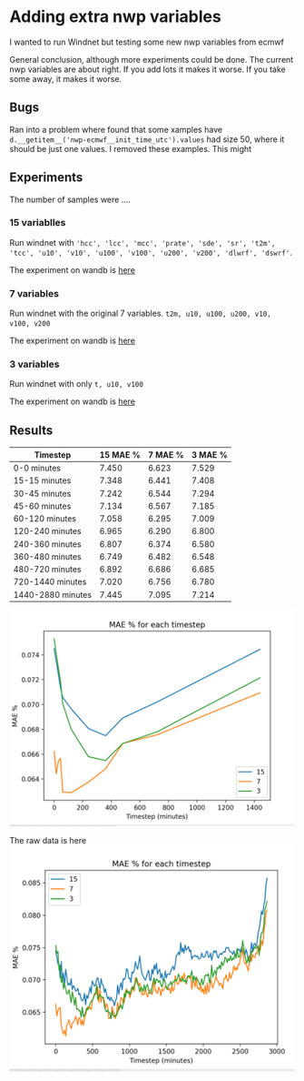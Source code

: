 # Adding extra nwp variables

I wanted to run Windnet but testing some new nwp variables from ecmwf

General conclusion, although more experiments could be done.
The current nwp variables are about right.
If you add lots it makes it worse.
If you take some away, it makes it worse.

## Bugs

Ran into a problem where found that some xamples have
`d.__getitem__('nwp-ecmwf__init_time_utc').values` had size 50, where it should be just one values. I removed these examples. This might

## Experiments

The number of samples were ....

### 15 variablles
Run windnet with `'hcc', 'lcc', 'mcc', 'prate', 'sde', 'sr', 't2m', 'tcc', 'u10',
       'v10', 'u100', 'v100', 'u200', 'v200', 'dlwrf', 'dswrf'`.

The experiment on wandb is [here](https://wandb.ai/openclimatefix/india/runs/k91rdffo)

### 7 variables
Run windnet with the original 7 variables.
`t2m, u10, u100, u200, v10, v100, v200  `

The experiment on wandb is [here](https://wandb.ai/openclimatefix/india/runs/miszfep5)

### 3 variables
Run windnet with only `t, u10, v100`

The experiment on wandb is [here](https://wandb.ai/openclimatefix/india/runs/22v3a39g)

## Results

| Timestep | 15 MAE % | 7 MAE % | 3 MAE % |
| --- | --- | --- | --- |
| 0-0 minutes | 7.450 | 6.623 | 7.529 |
| 15-15 minutes | 7.348 | 6.441 | 7.408 |
| 30-45 minutes | 7.242 | 6.544 | 7.294 |
| 45-60 minutes | 7.134 | 6.567 | 7.185 |
| 60-120 minutes | 7.058 | 6.295 | 7.009 |
| 120-240 minutes | 6.965 | 6.290 | 6.800 |
| 240-360 minutes | 6.807 | 6.374 | 6.580 |
| 360-480 minutes | 6.749 | 6.482 | 6.548 |
| 480-720 minutes | 6.892 | 6.686 | 6.685 |
| 720-1440 minutes | 7.020 | 6.756 | 6.780 |
| 1440-2880 minutes | 7.445 | 7.095 | 7.214 |

![](mae_steps_grouped.png "mae_steps")

The raw data is here
![](mae_steps.png "mae_steps")
